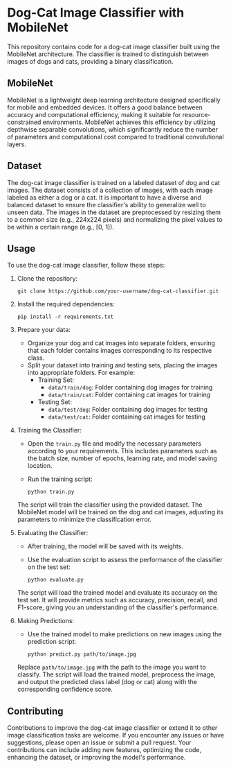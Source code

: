 # Dog-Cat Image Classifier with MobileNet

This repository contains code for a dog-cat image classifier built using the MobileNet architecture. The classifier is trained to distinguish between images of dogs and cats, providing a binary classification.

## MobileNet

MobileNet is a lightweight deep learning architecture designed specifically for mobile and embedded devices. It offers a good balance between accuracy and computational efficiency, making it suitable for resource-constrained environments. MobileNet achieves this efficiency by utilizing depthwise separable convolutions, which significantly reduce the number of parameters and computational cost compared to traditional convolutional layers.

## Dataset

The dog-cat image classifier is trained on a labeled dataset of dog and cat images. The dataset consists of a collection of images, with each image labeled as either a dog or a cat. It is important to have a diverse and balanced dataset to ensure the classifier's ability to generalize well to unseen data. The images in the dataset are preprocessed by resizing them to a common size (e.g., 224x224 pixels) and normalizing the pixel values to be within a certain range (e.g., [0, 1]).

## Usage

To use the dog-cat image classifier, follow these steps:

1. Clone the repository:

   ```
   git clone https://github.com/your-username/dog-cat-classifier.git
   ```

2. Install the required dependencies:

   ```
   pip install -r requirements.txt
   ```

3. Prepare your data:

   - Organize your dog and cat images into separate folders, ensuring that each folder contains images corresponding to its respective class.
   - Split your dataset into training and testing sets, placing the images into appropriate folders. For example:
     - Training Set:
       - `data/train/dog`: Folder containing dog images for training
       - `data/train/cat`: Folder containing cat images for training
     - Testing Set:
       - `data/test/dog`: Folder containing dog images for testing
       - `data/test/cat`: Folder containing cat images for testing

4. Training the Classifier:

   - Open the `train.py` file and modify the necessary parameters according to your requirements. This includes parameters such as the batch size, number of epochs, learning rate, and model saving location.
   - Run the training script:

     ```
     python train.py
     ```

   The script will train the classifier using the provided dataset. The MobileNet model will be trained on the dog and cat images, adjusting its parameters to minimize the classification error.

5. Evaluating the Classifier:

   - After training, the model will be saved with its weights.
   - Use the evaluation script to assess the performance of the classifier on the test set:

     ```
     python evaluate.py
     ```

   The script will load the trained model and evaluate its accuracy on the test set. It will provide metrics such as accuracy, precision, recall, and F1-score, giving you an understanding of the classifier's performance.

6. Making Predictions:

   - Use the trained model to make predictions on new images using the prediction script:

     ```
     python predict.py path/to/image.jpg
     ```

   Replace `path/to/image.jpg` with the path to the image you want to classify. The script will load the trained model, preprocess the image, and output the predicted class label (dog or cat) along with the corresponding confidence score.

## Contributing

Contributions to improve the dog-cat image classifier or extend it to other image classification tasks are welcome. If you encounter any issues or have suggestions, please open an issue or submit a pull request. Your contributions can include adding new features, optimizing the code, enhancing the dataset, or improving the model's performance.


